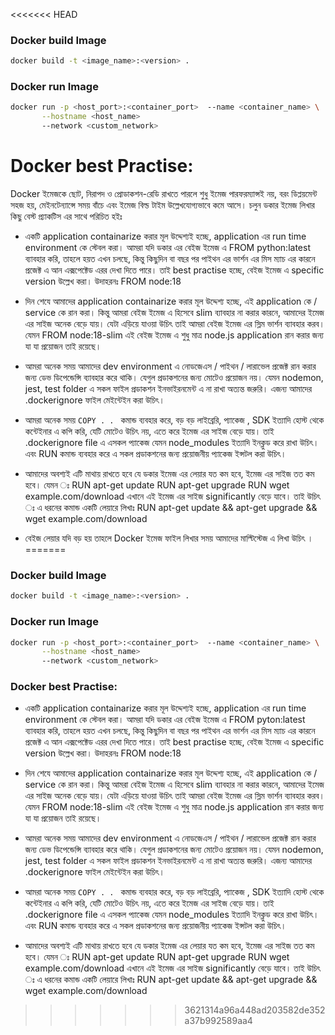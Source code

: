 <<<<<<< HEAD
### Docker build Image
```sh
docker build -t <image_name>:<version> .
```

### Docker run Image
```sh
docker run -p <host_port>:<container_port>  --name <container_name> \
       --hostname <host_name> 
       --network <custom_network>
```
# Docker best Practise:

Docker ইমেজকে ছোট, নিরাপদ ও প্রোডাকশন-রেডি রাখতে পারলে শুধু ইমেজ পারফরম্যান্সই নয়, বরং ডিপ্লয়মেন্ট সহজ হয়, মেইনটেন্যান্সে সময় বাঁচে এবং ইমেজ বিল্ড টাইম উল্লেখযোগ্যভাবে কমে আসে। চলুন ডকার ইমেজ লিখার কিছু বেস্ট প্র্যাকটিস এর সাথে পরিচিত হইঃ

- একটি application containarize করার মূল উদ্দেশ্যই হচ্ছে, application এর run time environment কে স্টেবল করা। 
আমরা যদি ডকার এর বেইজ ইমেজ এ 
FROM python:latest ব্যাবহার করি, তাহলে হয়ত এখন চলছে, কিন্তু কিছুদিন বা বছর পর পাইথন এর ভার্শন এর মিস ম্যাচ এর কারনে প্রজেক্ট এ আন এক্সপেক্টেড এরর দেখা দিতে পারে। তাই best practise হচ্ছে, বেইজ ইমেজ এ specific version উল্লেখ করা। 
উদাহরনঃ 
FROM node:18 

- দিন শেযে আমাদের application containarize করার মূল উদ্দেশ্য হচ্ছে, এই application কে / service কে রান করা। কিন্তু আমরা 
বেইজ ইমেজ এ হিসেবে slim ব্যাবহার না করার কারনে, আমাদের ইমেজ এর সাইজ অনেক বেড়ে যায়। যেটা এড়িয়ে যাওয়া উচিৎ তাই আমরা বেইজ ইমেজ এর স্লিম ভার্শন ব্যাবহার করব।
যেমন 
FROM node:18-slim
এই বেইজ ইমেজ এ শুধু মাত্র node.js application রান করার জন্য যা যা প্রয়োজন তাই রয়েছে। 

- আমরা অনেক সময় আমাদের dev environment এ নোডজেএস / পাইথন / লারাভেল প্রজেক্ট রান করার জন্য ডেভ ডিপেন্ডেন্সি ব্যাবহার করে থাকি। যেগুল প্রডাকশনের জন্য মোটেও প্রয়োজন নয়। যেমন nodemon, jest, test folder এ সকল ফাইল প্রডাকশন ইনভাইরনমেন্ট এ না রাখা অত্যন্ত জরুরি। এজন্য আমাদের .dockerignore ফাইল মেইন্টেইন করা উচিৎ। 

- আমরা অনেক সময় ```COPY . . ``` কমান্ড ব্যবহার করে, বড় বড় লাইব্রেরি, প্যাকেজ , SDK ইত্যাদি হোস্ট থেকে কন্টেইনার এ কপি করি, যেটি মোটেও উচিৎ নয়, এতে করে ইমেজ এর সাইজ বেড়ে যায়। তাই .dockerignore file এ এসকল প্যাকেজ যেমন node_modules  ইত্যাদি ইনক্লুড করে রাখা উচিৎ। 
এবং RUN কমান্ড ব্যবহার করে এ সকল প্রডাকশনের জন্য প্রয়োজনীয় প্যাকেজ ইন্সটল করা উচিৎ।

- আমাদের অবশ্যই এটি মাথায় রাখতে হবে যে ডকার ইমেজ এর লেয়ার যত কম হবে, ইমেজ এর সাইজ তত কম হবে। 
যেমন ঃ 
RUN apt-get update
RUN apt-get upgrade
RUN wget example.com/download
এখানে এই ইমেজ এর সাইজ significantly বেড়ে যাবে। তাই উচিৎ ঃ 
এ ধরনের কমান্ড একটি লেয়ারে লিখাঃ 
RUN apt-get update &&  apt-get upgrade && wget example.com/download

- বেইজ লেয়ার যদি বড় হয় তাহলে Docker ইমেজ ফাইল লিখার সময় আমাদের মাল্টিস্টেজ এ লিখা উচিৎ । 
=======
### Docker build Image
```sh
docker build -t <image_name>:<version> .
```

### Docker run Image
```sh
docker run -p <host_port>:<container_port>  --name <container_name> \
       --hostname <host_name> 
       --network <custom_network>
```
### Docker best Practise:
- একটি application containarize করার মূল উদ্দেশ্যই হচ্ছে, application এর run time environment কে স্টেবল করা। 
আমরা যদি ডকার এর বেইজ ইমেজ এ 
FROM pyton:latest ব্যাবহার করি, তাহলে হয়ত এখন চলছে, কিন্তু কিছুদিন বা বছর পর পাইথন এর ভার্শন এর মিস ম্যাচ এর কারনে প্রজেক্ট এ আন এক্সপেক্টেড এরর দেখা দিতে পারে। তাই best practise হচ্ছে, বেইজ ইমেজ এ specific version উল্লেখ করা। 
উদাহরনঃ 
FROM node:18 

- দিন শেযে আমাদের application containarize করার মূল উদ্দেশ্য হচ্ছে, এই application কে / service কে রান করা। কিন্তু আমরা 
বেইজ ইমেজ এ হিসেবে slim ব্যাবহার না করার কারনে, আমাদের ইমেজ এর সাইজ অনেক বেড়ে যায়। যেটা এড়িয়ে যাওয়া উচিৎ তাই আমরা বেইজ ইমেজ এর স্লিম ভার্শন ব্যাবহার করব।
যেমন 
FROM node:18-slim
এই বেইজ ইমেজ এ শুধু মাত্র node.js application রান করার জন্য যা যা প্রয়োজন তাই রয়েছে। 

- আমরা অনেক সময় আমাদের dev environment এ নোডজেএস / পাইথন / লারাভেল প্রজেক্ট রান করার জন্য ডেভ ডিপেন্ডেন্সি ব্যাবহার করে থাকি। যেগুল প্রডাকশনের জন্য মোটেও প্রয়োজন নয়। যেমন nodemon, jest, test folder এ সকল ফাইল প্রডাকশন ইনভাইরনমেন্ট এ না রাখা অত্যন্ত জরুরি। এজন্য আমাদের .dockerignore ফাইল মেইন্টেইন করা উচিৎ। 

- আমরা অনেক সময় ```COPY . . ``` কমান্ড ব্যবহার করে, বড় বড় লাইব্রেরি, প্যাকেজ , SDK ইত্যাদি হোস্ট থেকে কন্টেইনার এ কপি করি, যেটি মোটেও উচিৎ নয়, এতে করে ইমেজ এর সাইজ বেড়ে যায়। তাই .dockerignore file এ এসকল প্যাকেজ যেমন node_modules  ইত্যাদি ইনক্লুড করে রাখা উচিৎ। 
এবং RUN কমান্ড ব্যবহার করে এ সকল প্রডাকশনের জন্য প্রয়োজনীয় প্যাকেজ ইন্সটল করা উচিৎ।

- আমাদের অবশ্যই এটি মাথায় রাখতে হবে যে ডকার ইমেজ এর লেয়ার যত কম হবে, ইমেজ এর সাইজ তত কম হবে। 
যেমন ঃ 
RUN apt-get update
RUN apt-get upgrade
RUN wget example.com/download
এখানে এই ইমেজ এর সাইজ significantly বেড়ে যাবে। তাই উচিৎ ঃ 
এ ধরনের কমান্ড একটি লেয়ারে লিখাঃ 
RUN apt-get update &&  apt-get upgrade && wget example.com/download


>>>>>>> 3621314a96a448ad203582de352a37b992589aa4
